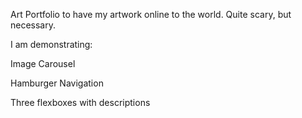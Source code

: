 Art Portfolio to have my artwork online to the world. 
Quite scary, but necessary.
 
 I am demonstrating: 
 
 Image Carousel
 
 Hamburger Navigation

Three flexboxes with descriptions